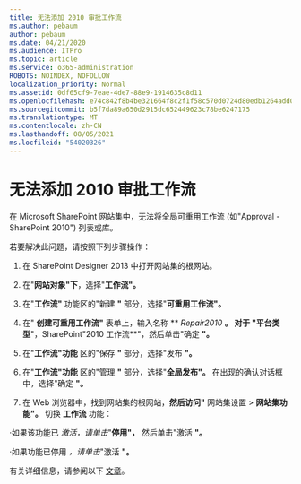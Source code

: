 ```yaml
---
title: 无法添加 2010 审批工作流
ms.author: pebaum
author: pebaum
ms.date: 04/21/2020
ms.audience: ITPro
ms.topic: article
ms.service: o365-administration
ROBOTS: NOINDEX, NOFOLLOW
localization_priority: Normal
ms.assetid: 0df65cf9-7eae-4de7-88e9-1914635c8d11
ms.openlocfilehash: e74c842f8b4be321664f8c2f1f58c570d0724d80edb1264add0647bf313bc82f
ms.sourcegitcommit: b5f7da89a650d2915dc652449623c78be6247175
ms.translationtype: MT
ms.contentlocale: zh-CN
ms.lasthandoff: 08/05/2021
ms.locfileid: "54020326"
---
```

# <a name="unable-to-add-2010-approval-workflow"></a>无法添加 2010 审批工作流

在 Microsoft SharePoint 网站集中，无法将全局可重用工作流 (如"Approval - SharePoint 2010") 列表或库。
  
若要解决此问题，请按照下列步骤操作： 
  
1. 在 SharePoint Designer 2013 中打开网站集的根网站。
  
2. 在"**网站对象"下**，选择"**工作流"。** 
  
3. 在"**工作流"** 功能区的"新建 **"** 部分，选择"**可重用工作流"。** 
  
4. 在" **创建可重用工作流"** 表单上，输入名称 ** *Repair2010* **。 对于 **"平台类型****"，SharePoint"2010 工作流**"，然后单击"确定 **"。** 
  
1. 在"**工作流"功能** 区的"保存 **"** 部分，选择"发布 **"。** 
  
2. 在"**工作流"功能** 区的"管理 **"** 部分，选择"**全局发布"。** 在出现的确认对话框中，选择"确定 **"。** 
  
3. 在 Web 浏览器中，找到网站集的根网站，**然后访问"** 网站集设置 \> **网站集功能"。** 切换 **工作流** 功能： 
  
·如果该功能已 *激活，请单击*"**停用"，** 然后单击"激活 **"。** 
  
·如果功能已停用 *，请单击*"激活 **"。** 
  
有关详细信息，请参阅以下 [文章](https://go.microsoft.com/fwlink/?linkid=2047770&amp;clcid=0x409)。
  

